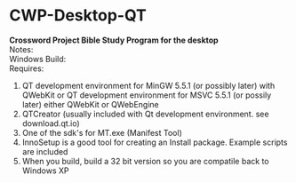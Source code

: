 # CWP-Desktop-QT

<b>Crossword Project Bible Study Program for the desktop</b></br>
Notes: </br>
Windows Build: </br>
Requires:</br>
1. QT development environment for MinGW 5.5.1 (or possibly later) with QWebKit or QT development environment for MSVC 5.5.1 (or possily later) either QWebKit or QWebEngine
2. QTCreator (usually included with Qt development environment.  see download.qt.io)
3. One of the sdk's for MT.exe (Manifest Tool)
4. InnoSetup is a good tool for creating an Install package. Example scripts are included
5. When you build, build a 32 bit version so you are compatile back to Windows XP
